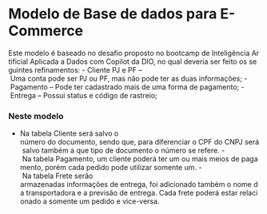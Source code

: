 # Modelo de Base de dados para E-Commerce

Este modelo é baseado no desafio proposto no bootcamp de Inteligência Artificial Aplicada a Dados com Copilot da DIO, no qual deveria ser feito os seguintes refinamentos:
- Cliente PJ e PF – Uma conta pode ser PJ ou PF, mas não pode ter as duas informações;
- Pagamento – Pode ter cadastrado mais de uma forma de pagamento;
- Entrega – Possui status e código de rastreio;

### Neste modelo
- Na tabela Cliente será salvo o número do documento, sendo que, para diferenciar o CPF do CNPJ será salvo também a que tipo de documento o número se refere.
- Na tabela Pagamento, um cliente poderá ter um ou mais meios de pagamento, porém cada pedido pode utilizar somente um.
- Na tabela Frete serão armazenadas informações de entrega, foi adicionado também o nome da transportadora e a previsão de entrega. Cada frete poderá estar relacionado a somente um pedido e vice-versa.
